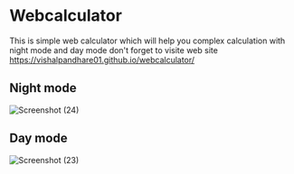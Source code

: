 # Webcalculator
This is simple web calculator which will help you complex calculation with night mode and day mode don't forget to visite web site
https://vishalpandhare01.github.io/webcalculator/

## Night mode
![Screenshot (24)](https://user-images.githubusercontent.com/99859675/201262839-7c9da973-75cd-454c-bae7-4c00be1e56a6.png)
## Day mode
![Screenshot (23)](https://user-images.githubusercontent.com/99859675/201262848-5a7a1e9a-79e8-4f7e-9068-e5caa45e46ec.png)
